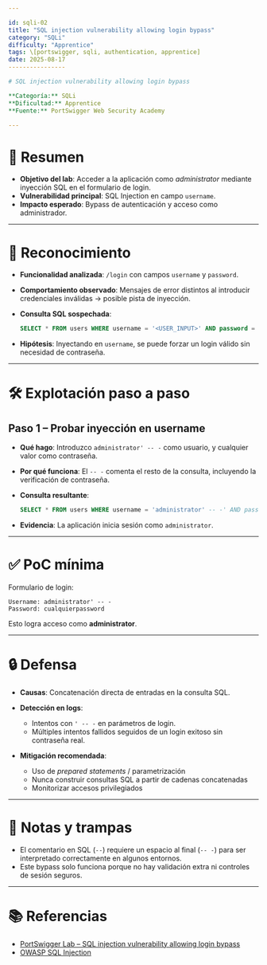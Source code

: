 ```yaml
---

id: sqli-02
title: "SQL injection vulnerability allowing login bypass"
category: "SQLi"
difficulty: "Apprentice"
tags: \[portswigger, sqli, authentication, apprentice]
date: 2025-08-17
----------------

# SQL injection vulnerability allowing login bypass

**Categoría:** SQLi
**Dificultad:** Apprentice
**Fuente:** PortSwigger Web Security Academy

---
```


# 🎯 Resumen

* **Objetivo del lab**: Acceder a la aplicación como *administrator* mediante inyección SQL en el formulario de login.
* **Vulnerabilidad principal**: SQL Injection en campo `username`.
* **Impacto esperado**: Bypass de autenticación y acceso como administrador.

---

# 🧭 Reconocimiento

* **Funcionalidad analizada**: `/login` con campos `username` y `password`.
* **Comportamiento observado**: Mensajes de error distintos al introducir credenciales inválidas → posible pista de inyección.
* **Consulta SQL sospechada**:

  ```sql
  SELECT * FROM users WHERE username = '<USER_INPUT>' AND password = '<USER_INPUT>'
  ```
* **Hipótesis**: Inyectando en `username`, se puede forzar un login válido sin necesidad de contraseña.

---

# 🛠️ Explotación paso a paso

## Paso 1 – Probar inyección en username

* **Qué hago**: Introduzco `administrator' -- -` como usuario, y cualquier valor como contraseña.
* **Por qué funciona**: El `-- -` comenta el resto de la consulta, incluyendo la verificación de contraseña.
* **Consulta resultante**:

  ```sql
  SELECT * FROM users WHERE username = 'administrator' -- -' AND password = 'cualquierpassword'
  ```
* **Evidencia**: La aplicación inicia sesión como `administrator`.

---

# ✅ PoC mínima

Formulario de login:

```text
Username: administrator' -- -
Password: cualquierpassword
```

Esto logra acceso como **administrator**.

---

# 🔒 Defensa

* **Causas**: Concatenación directa de entradas en la consulta SQL.
* **Detección en logs**:

  * Intentos con `' -- -` en parámetros de login.
  * Múltiples intentos fallidos seguidos de un login exitoso sin contraseña real.
* **Mitigación recomendada**:

  * Uso de *prepared statements* / parametrización
  * Nunca construir consultas SQL a partir de cadenas concatenadas
  * Monitorizar accesos privilegiados

---

# 📝 Notas y trampas

* El comentario en SQL (`--`) requiere un espacio al final (`-- -`) para ser interpretado correctamente en algunos entornos.
* Este bypass solo funciona porque no hay validación extra ni controles de sesión seguros.

---

# 📚 Referencias

* [PortSwigger Lab – SQL injection vulnerability allowing login bypass](https://portswigger.net/web-security/sql-injection/lab-login-bypass)
* [OWASP SQL Injection](https://owasp.org/www-community/attacks/SQL_Injection)
